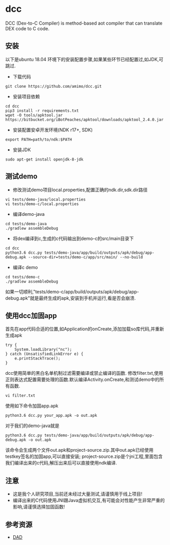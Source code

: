 # dcc
DCC (Dex-to-C Compiler) is method-based aot compiler that can translate DEX code to C code.

## 安装
以下是ubuntu 18.04 环境下的安装配置步骤,如果某些环节已经配置过,如JDK,可跳过.
+ 下载代码
```
git clone https://github.com/amimo/dcc.git
```
+ 安装项目依赖
```
cd dcc
pip3 install -r requirements.txt
wget -O tools/apktool.jar https://bitbucket.org/iBotPeaches/apktool/downloads/apktool_2.4.0.jar
```
+ 安装配置安卓开发环境(NDK r17+, SDK)
```
export PATH=path/to/ndk:$PATH
```
+ 安装JDK
```
sudo apt-get install openjdk-8-jdk
```

## 测试demo
+ 修改测试demo项目local.properties,配置正确的ndk.dir,sdk.dir路径
```
vi tests/demo-java/local.properties
vi tests/demo-c/local.properties
```
+ 编译demo-java
```
cd tests/demo-java
./gradlew assembleDebug
```
+ 将dex编译到c,生成的c代码输出到demo-c的src/main目录下
```
cd dcc
python3.6 dcc.py tests/demo-java/app/build/outputs/apk/debug/app-debug.apk --source-dir=tests/demo-c/app/src/main/ --no-build
```
+ 编译c demo
```
cd tests/demo-c
./gradlew assembleDebug
```
如果一切顺利,"tests/demo-c/app/build/outputs/apk/debug/app-debug.apk"就是最终生成的apk,安装到手机并运行,看是否会崩溃.

## 使用dcc加固app
首先在app代码合适的位置,如Application的onCreate,添加加载so库代码,并重新生成apk
```
try {
    System.loadLibrary("nc");
} catch (UnsatisfiedLinkError e) {
    e.printStackTrace();
}
```

dcc使用简单的黑白名单机制过滤需要编译或禁止编译的函数.
修改filter.txt,使用正则表达式配置需要处理的函数.默认编译Activity.onCreate,和测试demo中的所有函数.
```
vi filter.txt
```

使用如下命令加固app.apk
```
python3.6 dcc.py your_app.apk -o out.apk
```
对于我们的demo-java就是
```
python3.6 dcc.py tests/demo-java/app/build/outputs/apk/debug/app-debug.apk -o out.apk
```
该命令会生成两个文件out.apk和project-source.zip.其中out.apk已经使用testkey签名的加固app,可以直接安装;
project-source.zip是个jni工程,里面包含我们编译出来的c代码,解压出来后可以直接使用ndk编译.

## 注意
+ 这是我个人研究项目,当前还未经过大量测试,请谨慎用于线上项目!
+ 编译出来的C代码使用JNI跟Java虚拟机交互,有可能会对性能产生非常严重的影响,请谨慎选择加固函数!

## 参考资源
+ [DAD](https://github.com/androguard/androguard/tree/master/androguard/decompiler/dad)
